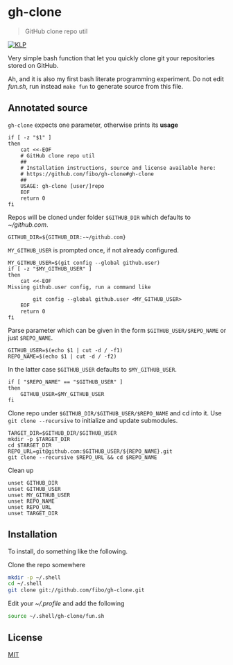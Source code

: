 # gh-clone

> GitHub clone repo util

[![KLP](https://fibo.github.io/svg/klp-badge.svg)](https://fibo.github.io/kiss-literate-programming)

Very simple bash function that let you quickly clone git your repositories stored on GitHub.

Ah, and it is also my first bash literate programming experiment.
Do not edit *fun.sh*, run instead `make fun` to generate source from this file.

## Annotated source

`gh-clone` expects one parameter, otherwise prints its **usage**

    if [ -z "$1" ]
    then
    	cat <<-EOF
    	# GitHub clone repo util
    	##
    	# Installation instructions, source and license available here:
    	# https://github.com/fibo/gh-clone#gh-clone
    	##
    	USAGE: gh-clone [user/]repo
    	EOF
    	return 0
    fi

Repos will be cloned under folder `$GITHUB_DIR` which defaults to *~/github.com*.

    GITHUB_DIR=${GITHUB_DIR:-~/github.com}

`MY_GITHUB_USER` is prompted once, if not already configured.

    MY_GITHUB_USER=$(git config --global github.user)
    if [ -z "$MY_GITHUB_USER" ]
    then
    	cat <<-EOF
	Missing github.user config, run a command like

    		git config --global github.user <MY_GITHUB_USER>
    	EOF
    	return 0
    fi

Parse parameter which can be given in the form `$GITHUB_USER/$REPO_NAME` or just `$REPO_NAME`.

    GITHUB_USER=$(echo $1 | cut -d / -f1)
    REPO_NAME=$(echo $1 | cut -d / -f2)

In the latter case `$GITHUB_USER` defaults to `$MY_GITHUB_USER`.

    if [ "$REPO_NAME" == "$GITHUB_USER" ]
    then
    	GITHUB_USER=$MY_GITHUB_USER
    fi

Clone repo under `$GITHUB_DIR/$GITHUB_USER/$REPO_NAME` and cd into it.
Use `git clone --recursive` to initialize and update submodules.

    TARGET_DIR=$GITHUB_DIR/$GITHUB_USER
    mkdir -p $TARGET_DIR
    cd $TARGET_DIR
    REPO_URL=git@github.com:$GITHUB_USER/${REPO_NAME}.git
    git clone --recursive $REPO_URL && cd $REPO_NAME

Clean up

    unset GITHUB_DIR
    unset GITHUB_USER
    unset MY_GITHUB_USER
    unset REPO_NAME
    unset REPO_URL
    unset TARGET_DIR

## Installation

To install, do something like the following.

Clone the repo somewhere

```bash
mkdir -p ~/.shell
cd ~/.shell
git clone git://github.com/fibo/gh-clone.git
```

Edit your *~/.profile* and add the following

```bash
source ~/.shell/gh-clone/fun.sh
```

## License

[MIT](https://fibo.github.io/mit-license)

